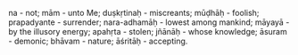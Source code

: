 na - not; mām - unto Me; duṣkṛtinaḥ - miscreants; mūḍhāḥ - foolish; prapadyante - surrender; nara-adhamāḥ - lowest among mankind; māyayā - by the illusory energy; apahṛta - stolen; jñānāḥ - whose knowledge; āsuram - demonic; bhāvam - nature; āśritāḥ - accepting.